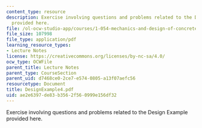 ```yaml
---
content_type: resource
description: Exercise involving questions and problems related to the Design Example
  provided here.
file: /ol-ocw-studio-app/courses/1-054-mechanics-and-design-of-concrete-structures-spring-2004/ae2e6397de83b3562f560999e156df32_DesignExample4.pdf
file_size: 107998
file_type: application/pdf
learning_resource_types:
- Lecture Notes
license: https://creativecommons.org/licenses/by-nc-sa/4.0/
ocw_type: OCWFile
parent_title: Lecture Notes
parent_type: CourseSection
parent_uid: d7468ce0-2ce7-e574-0805-a13f07aefc56
resourcetype: Document
title: DesignExample4.pdf
uid: ae2e6397-de83-b356-2f56-0999e156df32
---
```

Exercise involving questions and problems related to the Design Example provided here.